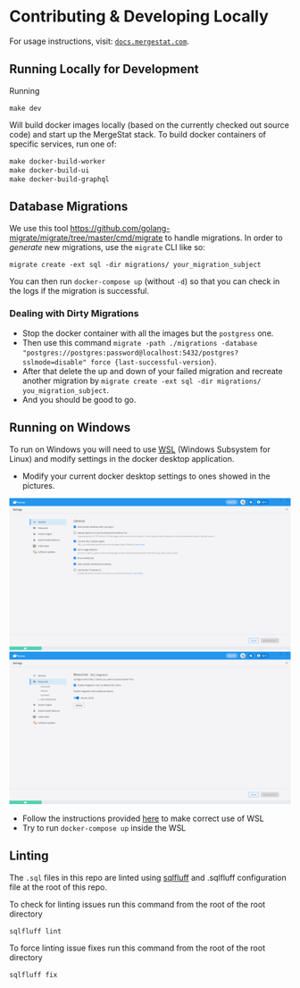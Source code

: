 # Contributing & Developing Locally

For usage instructions, visit: [`docs.mergestat.com`](https://docs.mergestat.com/).

## Running Locally for Development

Running

```
make dev
```

Will build docker images locally (based on the currently checked out source code) and start up the MergeStat stack.
To build docker containers of specific services, run one of:

```
make docker-build-worker
make docker-build-ui
make docker-build-graphql
```

## Database Migrations

We use this tool https://github.com/golang-migrate/migrate/tree/master/cmd/migrate to handle migrations.
In order to *generate* new migrations, use the `migrate` CLI like so:

```
migrate create -ext sql -dir migrations/ your_migration_subject
```

You can then run `docker-compose up` (without `-d`) so that you can check in the logs if the migration is successful.

### Dealing with Dirty Migrations

- Stop the docker container with all the images but the `postgress` one.
- Then use this command `migrate -path ./migrations -database "postgres://postgres:password@localhost:5432/postgres?sslmode=disable" force {last-successful-version}`.
- After that delete the up and down of your failed migration and recreate another migration by `migrate create -ext sql -dir migrations/ you_migration_subject`.
- And you should be good to go.

## Running on Windows

To run on Windows you will need to use [WSL](https://learn.microsoft.com/en-us/windows/wsl/about) (Windows Subsystem for Linux) and modify settings in the docker desktop application. 

 - Modify your current docker desktop settings to ones showed in the pictures.

<img alt="MergeStat docker desktop general settings" src="docs/docker-general-settings.png" />
<img alt="MergeStat docker desktop resources settings" src="docs/docker-resources-settings.png" />

 - Follow the instructions provided [here](https://learn.microsoft.com/en-us/windows/wsl/setup/environment) to make correct use of WSL
 - Try to run `docker-compose up` inside the WSL

 ## Linting

The `.sql` files in this repo are linted using [sqlfluff](https://github.com/sqlfluff/sqlfluff) and .sqlfluff configuration file at the root of this repo.

To check for linting issues run this command from the root of the root directory

```
sqlfluff lint
```

To force linting issue fixes run this command from the root of the root directory

```
sqlfluff fix
```
